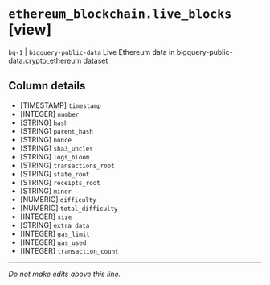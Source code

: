 # `ethereum_blockchain.live_blocks` [view]
`bq-1` | `bigquery-public-data`
Live Ethereum data in bigquery-public-data.crypto_ethereum dataset

## Column details
* [TIMESTAMP] `timestamp`
* [INTEGER]   `number`
* [STRING]    `hash`
* [STRING]    `parent_hash`
* [STRING]    `nonce`
* [STRING]    `sha3_uncles`
* [STRING]    `logs_bloom`
* [STRING]    `transactions_root`
* [STRING]    `state_root`
* [STRING]    `receipts_root`
* [STRING]    `miner`
* [NUMERIC]   `difficulty`
* [NUMERIC]   `total_difficulty`
* [INTEGER]   `size`
* [STRING]    `extra_data`
* [INTEGER]   `gas_limit`
* [INTEGER]   `gas_used`
* [INTEGER]   `transaction_count`

-------------------------------------------------------------------------------
*Do not make edits above this line.*
